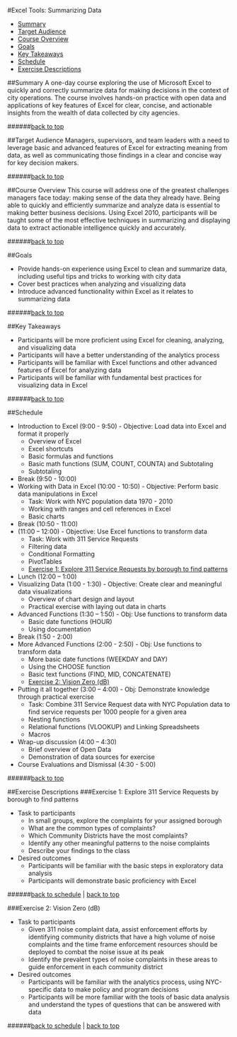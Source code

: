 <a id="top"></a>
#Excel Tools: Summarizing Data

+ [Summary](#summary)
+ [Target Audience](#target-audience)
+ [Course Overview](#course-overview)
+ [Goals](#goals)
+ [Key Takeaways](#key-takeaways)
+ [Schedule](#schedule)
+ [Exercise Descriptions](#exercise-descriptions)

<a id="summary"></a>
##Summary
A one-day course exploring the use of Microsoft Excel to quickly and correctly summarize data for making decisions in the context of city operations. The course involves hands-on practice with open data and applications of key features of Excel for clear, concise, and actionable insights from the wealth of data collected by city agencies.

######[back to top](#top)

<a id="target-audience"></a>
##Target Audience
Managers, supervisors, and team leaders with a need to leverage basic and advanced features of Excel for extracting meaning from data, as well as communicating those findings in a clear and concise way for key decision makers.

######[back to top](#top)

<a id="course-overview"></a>
##Course Overview
This course will address one of the greatest challenges managers face today: making sense of the data they already have.  Being able to quickly and efficiently summarize and analyze data is essential to making better business decisions.  Using Excel 2010, participants will be taught some of the most effective techniques in summarizing and displaying data to extract actionable intelligence quickly and accurately.  

######[back to top](#top)

<a id="goals"></a>
##Goals
+ Provide hands-on experience using Excel to clean and summarize data, including useful tips and tricks to working with city data
+ Cover best practices when analyzing and visualizing data
+ Introduce advanced functionality within Excel as it relates to summarizing data

######[back to top](#top)

<a id="key-takeaways"></a>
##Key Takeaways
+ Participants will be more proficient using Excel for cleaning, analyzing, and visualizing data
+ Participants will have a better understanding of the analytics process
+ Participants will be familiar with Excel functions and other advanced features of Excel for analyzing data
+ Participants will be familiar with fundamental best practices for visualizing data in Excel

######[back to top](#top)

<a id="schedule"></a>
##Schedule
+ Introduction to Excel (9:00 - 9:50) - Objective: Load data into Excel and format it properly
    + Overview of Excel
    + Excel shortcuts
    + Basic formulas and functions
    + Basic math functions (SUM, COUNT, COUNTA) and Subtotaling
    + Subtotaling
+ Break (9:50 - 10:00)
+ Working with Data in Excel (10:00 - 10:50) - Objective: Perform basic data manipulations in Excel
    + Task: Work with NYC population data 1970 - 2010
    + Working with ranges and cell references in Excel
    + Basic charts
+ Break (10:50 - 11:00)
+ (11:00 – 12:00) - Objective: Use Excel functions to transform data
    + Task: Work with 311 Service Requests
    + Filtering data
    + Conditional Formatting
    + PivotTables <a id="ex1"></a>
    + [Exercise 1: Explore 311 Service Requests by borough to find patterns](#exercise1)
+ Lunch (12:00 – 1:00)
+ Visualizing Data (1:00 - 1:30) - Objective: Create clear and meaningful data visualizations
    + Overview of chart design and layout
    + Practical exercise with laying out data in charts
+ Advanced Functions (1:30 – 1:50) - Obj: Use functions to transform data 
    + Basic date functions (HOUR)
    + Using documentation
+ Break (1:50 - 2:00)
+ More Advanced Functions (2:00 - 2:50) - Obj: Use functions to transform data
    + More basic date functions (WEEKDAY and DAY)
    + Using the CHOOSE function
    + Basic text functions (FIND, MID, CONCATENATE)<a id="ex2"></a>
    + [Exercise 2: Vision Zero (dB)](#exercise2)
+ Putting it all together (3:00 – 4:00) - Obj: Demonstrate knowledge through practical exercise
    + Task: Combine 311 Service Request data with NYC Population data to find service requests per 1000 people for a given area
    + Nesting functions
    + Relational functions (VLOOKUP) and Linking Spreadsheets
    + Macros
+ Wrap-up discussion (4:00 – 4:30)
    + Brief overview of Open Data
    + Demonstration of data sources for exercise
+ Course Evaluations and Dismissal (4:30 - 5:00)

######[back to top](#top)

<a id="exercise-descriptions"></a>
##Exercise Descriptions
<a id="exercise1"></a>
###Exercise 1: Explore 311 Service Requests by borough to find patterns
+ Task to participants
    + In small groups, explore the complaints for your assigned borough
    + What are the common types of complaints?
    + Which Community Districts have the most complaints?
    + Identify any other meaningful patterns to the noise complaints
    + Describe your findings to the class
+ Desired outcomes
    + Participants will be familiar with the basic steps in exploratory data analysis 
    + Participants will demonstrate basic proficiency with Excel

######[back to schedule](#ex1) | [back to top](#top)

<a id="exercise2"></a>
###Exercise 2: Vision Zero (dB)
+ Task to participants
    + Given 311 noise complaint data, assist enforcement efforts by identifying community districts that have a high volume of noise complaints and the time frame enforcement resources should be deployed to combat the noise issue at its peak
    + Identify the prevalent types of noise complaints in these areas to guide enforcement in each community district
+ Desired outcomes
    + Participants will be familiar with the analytics process, using NYC-specific data to make policy and program decisions 
    + Participants will be more familiar with the tools of basic data analysis and understand the types of questions that can be answered with data

######[back to schedule](#ex2) | [back to top](#top)